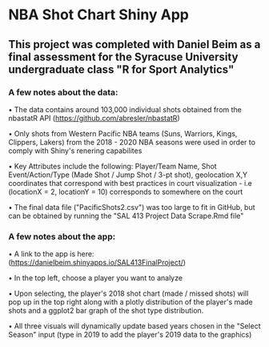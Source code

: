 # NBA Shot Chart Shiny App

## This project was completed with Daniel Beim as a final assessment for the Syracuse University undergraduate class "R for Sport Analytics"

### A few notes about the data:

• The data contains around 103,000 individual shots obtained from the nbastatR API (https://github.com/abresler/nbastatR)

• Only shots from Western Pacific NBA teams (Suns, Warriors, Kings, Clippers, Lakers) from the 2018 - 2020 NBA seasons were used in order to comply with Shiny's renering capabilites

• Key Attributes include the following:  Player/Team Name, Shot Event/Action/Type (Made Shot / Jump Shot / 3-pt shot), geolocation X,Y coordinates that correspond with best practices in court visualization - i.e (locationX = 2, locationY = 10) corresponds to somewhere on the court

• The final data file ("PacificShots2.csv") was too large to fit in GitHub, but can be obtained by running the "SAL 413 Project Data Scrape.Rmd file" 

### A few notes about the app:

• A link to the app is here: (https://danielbeim.shinyapps.io/SAL413FinalProject/)

• In the top left, choose a player you want to analyze 

• Upon selecting, the player's 2018 shot chart (made / missed shots) will pop up in the top right along with a plotly distribution of the player's made
shots and a ggplot2 bar graph of the shot type distribution.

• All three visuals will dynamically update based years chosen in the "Select Season" input (type in 2019 to add the player's 2019 data to the graphics)

